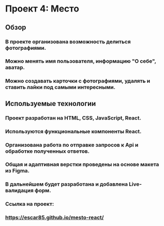 # Проект 4: Место

## Обзор

### В проекте организована возможность делиться фотографиями.
### Можно менять имя пользователя, информацию "О себе", аватар.
### Можно создавать карточки с фотографиями, удалять и ставить лайки под самыми интересными.

## Используемые технологии

### Проект разработан на HTML, CSS, JavaScript, React.
### Используются функциональные компоненты React.
### Организована работа по отправке запросов к Api и обработке полученных ответов.
### Общая и адаптивная верстки проведены на основе макета из Figma.

### В дальнейшем будет разработана и добавлена Live-валидация форм.

### Ссылка на проект:
### https://escar85.github.io/mesto-react/


